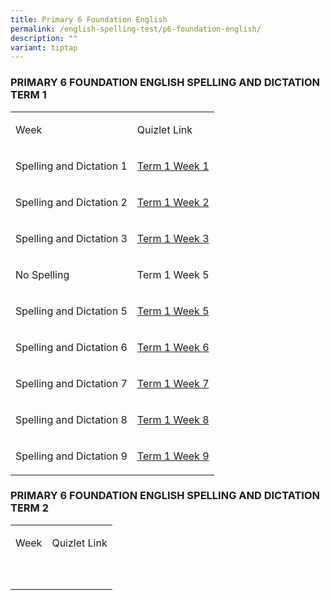 ```yaml
---
title: Primary 6 Foundation English
permalink: /english-spelling-test/p6-foundation-english/
description: ""
variant: tiptap
---
```

<h3>PRIMARY 6 FOUNDATION ENGLISH SPELLING AND DICTATION TERM 1</h3>
<table>
<tbody>
<tr>
<td rowspan="1" colspan="1">
<p>Week</p>
</td>
<td rowspan="1" colspan="1">
<p>Quizlet Link</p>
</td>
</tr>
<tr>
<td rowspan="1" colspan="1">
<p>Spelling and Dictation 1</p>
</td>
<td rowspan="1" colspan="1">
<p><a href="https://quizlet.com/_98v349?x=1jqt&amp;i=1c2gxb" rel="noopener noreferrer" target="_blank">Term 1 Week 1</a>
</p>
</td>
</tr>
<tr>
<td rowspan="1" colspan="1">
<p>Spelling and Dictation 2</p>
</td>
<td rowspan="1" colspan="1">
<p><a href="https://quizlet.com/_98v646?x=1jqt&amp;i=1c2gxb" rel="noopener noreferrer" target="_blank">Term 1 Week 2</a>
</p>
</td>
</tr>
<tr>
<td rowspan="1" colspan="1">
<p>Spelling and Dictation 3</p>
</td>
<td rowspan="1" colspan="1">
<p><a href="https://quizlet.com/_98v6a3?x=1jqt&amp;i=1c2gxb" rel="noopener noreferrer" target="_blank">Term 1 Week 3</a>
</p>
</td>
</tr>
<tr>
<td rowspan="1" colspan="1">
<p>No Spelling</p>
</td>
<td rowspan="1" colspan="1">
<p>Term 1 Week 5</p>
</td>
</tr>
<tr>
<td rowspan="1" colspan="1">
<p>Spelling and Dictation 5</p>
</td>
<td rowspan="1" colspan="1">
<p><a href="https://quizlet.com/_98v7p2?x=1jqt&amp;i=1c2gxb" rel="noopener noreferrer" target="_blank">Term 1 Week 5</a>
</p>
</td>
</tr>
<tr>
<td rowspan="1" colspan="1">
<p>Spelling and Dictation 6</p>
</td>
<td rowspan="1" colspan="1">
<p><a href="https://quizlet.com/_98v8hd?x=1jqt&amp;i=1c2gxb" rel="noopener noreferrer" target="_blank">Term 1 Week 6</a>
</p>
</td>
</tr>
<tr>
<td rowspan="1" colspan="1">
<p>Spelling and Dictation 7</p>
</td>
<td rowspan="1" colspan="1">
<p><a href="https://quizlet.com/_98v8va?x=1jqt&amp;i=1c2gxb" rel="noopener noreferrer" target="_blank">Term 1 Week 7</a>
</p>
</td>
</tr>
<tr>
<td rowspan="1" colspan="1">
<p>Spelling and Dictation 8</p>
</td>
<td rowspan="1" colspan="1">
<p><a href="https://quizlet.com/_98v98t?x=1jqt&amp;i=1c2gxb" rel="noopener noreferrer" target="_blank">Term 1 Week 8</a>
</p>
</td>
</tr>
<tr>
<td rowspan="1" colspan="1">
<p>Spelling and Dictation 9</p>
</td>
<td rowspan="1" colspan="1">
<p><a href="https://quizlet.com/_98v9qd?x=1jqt&amp;i=1c2gxb" rel="noopener noreferrer nofollow" target="_blank">Term 1 Week 9</a>
</p>
</td>
</tr>
</tbody>
</table>
<h3>PRIMARY 6 FOUNDATION ENGLISH SPELLING AND DICTATION TERM 2</h3>
<table>
<tbody>
<tr>
<td rowspan="1" colspan="1">
<p>Week</p>
</td>
<td rowspan="1" colspan="1">
<p>Quizlet Link</p>
</td>
</tr>
<tr>
<td rowspan="1" colspan="1">
<p></p>
</td>
<td rowspan="1" colspan="1">
<p></p>
</td>
</tr>
<tr>
<td rowspan="1" colspan="1">
<p></p>
</td>
<td rowspan="1" colspan="1">
<p></p>
</td>
</tr>
</tbody>
</table>
<p></p>